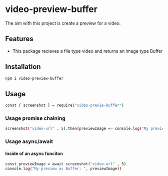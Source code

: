 # video-preview-buffer


The aim with this project is create a preview for a video.

## Features

- This package recieves a file type video and returns an image type Buffer

## Installation

```sh
npm i video-preview-buffer
```

## Usage

```sh
const { screenshot } = require("video-previe-buffer")
```

### Usage promise chaining
```sh
screenshot("video-url" , 5).then(previewImage => console.log("My preview as Buffer: ",previewImage))
```

### Usage async/await

#### Inside of an async funciton
```sh
const previewImage = await screenshot("video-url" , 5)
console.log("My preview as Buffer: ", previewImage))
```


